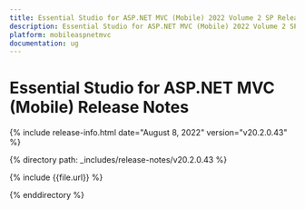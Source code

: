 ```yaml
---
title: Essential Studio for ASP.NET MVC (Mobile) 2022 Volume 2 SP Release Release Notes  
description: Essential Studio for ASP.NET MVC (Mobile) 2022 Volume 2 SP Release Release Notes  
platform: mobileaspnetmvc
documentation: ug
---
```


# Essential Studio for ASP.NET MVC (Mobile)  Release Notes  

{% include release-info.html date="August 8, 2022"  version="v20.2.0.43" %} 

{% directory path: _includes/release-notes/v20.2.0.43 %}

{% include {{file.url}} %}

{% enddirectory %}